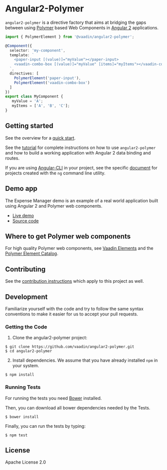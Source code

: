 # Angular2-Polymer

`angular2-polymer` is a directive factory that aims at bridging the gaps between using [Polymer](https://www.polymer-project.org) based Web Components in [Angular 2](https://angular.io/) applications.

```typescript
import { PolymerElement } from '@vaadin/angular2-polymer';

@Component({
  selector: 'my-component',
  template: `
    <paper-input [(value)]="myValue"></paper-input>
    <vaadin-combo-box [(value)]="myValue" [items]="myItems"></vaadin-combo-box>
  `,
  directives: [
    PolymerElement('paper-input'),
    PolymerElement('vaadin-combo-box')
  ]
})
export class MyComponent {
   myValue = 'A';
   myItems = ['A', 'B', 'C'];
}
```

## Getting started

See the overview for a [quick start](https://vaadin.com/docs/-/part/elements/angular2-polymer/overview.html).

See the [tutorial](https://vaadin.com/docs/-/part/elements/angular2-polymer/tutorial-index.html) for complete instructions on how to use `angular2-polymer` and how to build a working application with Angular 2 data binding and routes.

If you are using [Angular-CLI](https://github.com/angular/angular-cli) in your project, see the specific [document](https://vaadin.com/docs/-/part/elements/angular2-polymer/ng-cli.html) for projects created with the `ng` command line utility.

## Demo app

The Expense Manager demo is an example of a real world application built using Angular 2 and Polymer web components.

- [Live demo](http://demo.vaadin.com/expense-manager-ng)
- [Source code](https://github.com/vaadin/expense-manager-ng2-demo)

## Where to get Polymer web components

For high quality Polymer web components, see [Vaadin Elements](https://vaadin.com/elements) and the [Polymer Element Catalog](https://elements.polymer-project.org).

## Contributing

See the [contribution instructions](https://github.com/vaadin/vaadin-core-elements#contributing) which apply to this project as well.

## Development

Familiarize yourself with the code and try to follow the same syntax conventions to make it easier for us to accept your pull requests.

### Getting the Code

1. Clone the angular2-polymer project:

  ```shell
  $ git clone https://github.com/vaadin/angular2-polymer.git
  $ cd angular2-polymer
  ```

2. Install dependencies. We assume that you have already installed `npm` in your system.

  ```shell
  $ npm install
  ```

### Running Tests

For running the tests you need [Bower](http://bower.io) installed.

Then, you can download all bower dependencies needed by the Tests.

  ```shell
  $ bower install
  ```

Finally, you can run the tests by typing:

  ```shell
  $ npm test
  ```

## License

Apache License 2.0
